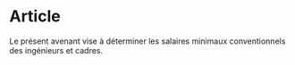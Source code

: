 # Article

Le présent avenant vise à déterminer les salaires minimaux conventionnels des ingénieurs et cadres.

  
